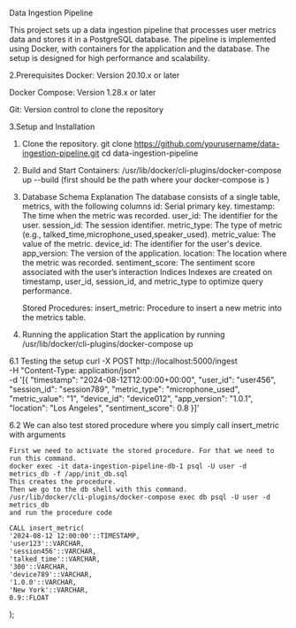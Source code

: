 Data Ingestion Pipeline

This project sets up a data ingestion pipeline that processes user metrics data and stores it in a PostgreSQL database. The pipeline is implemented using Docker, with containers for the application and the database. The setup is designed for high performance and scalability.


2.Prerequisites
  Docker: Version 20.10.x or later
  
  Docker Compose: Version 1.28.x or later
  
  Git: Version control to clone the repository

3.Setup and Installation  

  1. Clone the repository.
       git clone https://github.com/yourusername/data-ingestion-pipeline.git
       cd data-ingestion-pipeline

  2. Build and Start Containers:
       /usr/lib/docker/cli-plugins/docker-compose up --build (first should be the path where your docker-compose is )

4. Database Schema Explanation
      The database consists of a single table, metrics, with the following columns
        id: Serial primary key.
        timestamp: The time when the metric was recorded.
        user_id: The identifier for the user.
        session_id: The session identifier.
        metric_type: The type of metric (e.g., talked_time,microphone_used,speaker_used).
        metric_value: The value of the metric.
        device_id: The identifier for the user's device.
        app_version: The version of the application.
        location: The location where the metric was recorded.
        sentiment_score: The sentiment score associated with the user’s interaction
    Indices
        Indexes are created on timestamp, user_id, session_id, and metric_type to optimize query performance.
   
    Stored Procedures:
        insert_metric: Procedure to insert a new metric into the metrics table.

5. Running the application
     Start the application by running /usr/lib/docker/cli-plugins/docker-compose up

6.1 Testing the setup
     curl -X POST http://localhost:5000/ingest \
-H "Content-Type: application/json" \
-d '[{
    "timestamp": "2024-08-12T12:00:00+00:00",
    "user_id": "user456",
    "session_id": "session789",
    "metric_type": "microphone_used",
    "metric_value": "1",
    "device_id": "device012",
    "app_version": "1.0.1",
    "location": "Los Angeles",
    "sentiment_score": 0.8
}]'

6.2 We can also test stored procedure where you simply call insert_metric with arguments

    First we need to activate the stored procedure. For that we need to run this command.
    docker exec -it data-ingestion-pipeline-db-1 psql -U user -d metrics_db -f /app/init_db.sql
    This creates the procedure. 
    Then we go to the db shell with this command.
    /usr/lib/docker/cli-plugins/docker-compose exec db psql -U user -d metrics_db
    and run the procedure code

    CALL insert_metric(
    '2024-08-12 12:00:00'::TIMESTAMP,
    'user123'::VARCHAR,
    'session456'::VARCHAR,
    'talked_time'::VARCHAR,
    '300'::VARCHAR,
    'device789'::VARCHAR,
    '1.0.0'::VARCHAR,
    'New York'::VARCHAR,
    0.9::FLOAT
);



    



